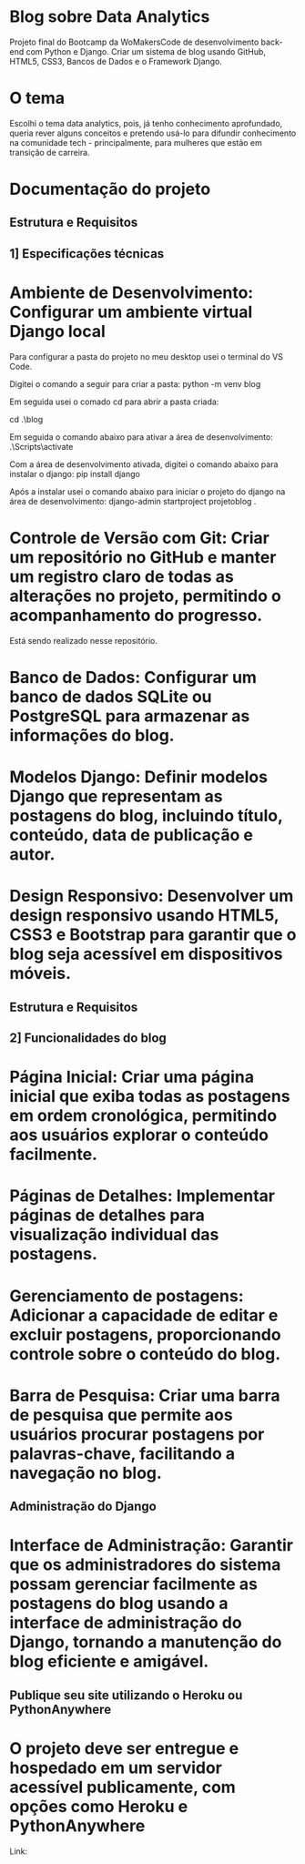 # Blog sobre Data Analytics
Projeto final do Bootcamp da WoMakersCode de desenvolvimento back-end com Python e Django. Criar um sistema de blog usando GitHub, HTML5, CSS3, Bancos de Dados e o Framework Django. 

# O tema
Escolhi o tema data analytics, pois, já tenho conhecimento aprofundado, queria rever alguns conceitos e pretendo usá-lo para difundir conhecimento na comunidade tech - principalmente, para mulheres que estão em transição de carreira. 

# Documentação do projeto

## Estrutura e Requisitos

## 1] Especificações técnicas

# Ambiente de Desenvolvimento: Configurar um ambiente virtual Django local

Para configurar a pasta do projeto no meu desktop usei o terminal do VS Code. 

Digitei o comando a seguir para criar a pasta:
python -m venv blog  

Em seguida usei o comado cd para abrir a pasta criada:

cd .\blog       

Em seguida o comando abaixo para ativar a área de desenvolvimento:
.\Scripts\activate

Com a área de desenvolvimento ativada, digitei o comando abaixo para instalar o django:
pip install django

Após a instalar usei o comando abaixo para iniciar o projeto do django na área de desenvolvimento: 
django-admin  startproject projetoblog .

# Controle de Versão com Git: Criar um repositório no GitHub e manter um registro claro de todas as alterações no projeto, permitindo o acompanhamento do progresso.

Está sendo realizado nesse repositório.

# Banco de Dados: Configurar um banco de dados SQLite ou PostgreSQL para armazenar as informações do blog.

# Modelos Django: Definir modelos Django que representam as postagens do blog, incluindo título, conteúdo, data de publicação e autor.

# Design Responsivo: Desenvolver um design responsivo usando HTML5, CSS3 e Bootstrap para garantir que o blog seja acessível em dispositivos móveis.

## Estrutura e Requisitos

## 2] Funcionalidades do blog

# Página Inicial: Criar uma página inicial que exiba todas as postagens em ordem cronológica, permitindo aos usuários explorar o conteúdo facilmente.

# Páginas de Detalhes: Implementar páginas de detalhes para visualização individual das postagens.

# Gerenciamento de postagens: Adicionar a capacidade de editar e excluir postagens, proporcionando controle sobre o conteúdo do blog.

# Barra de Pesquisa: Criar uma barra de pesquisa que permite aos usuários procurar postagens por palavras-chave, facilitando a navegação no blog.

## Administração do Django

# Interface de Administração: Garantir que os administradores do sistema possam gerenciar facilmente as postagens do blog usando a interface de administração do Django, tornando a manutenção do blog eficiente e amigável.

## Publique seu site utilizando o Heroku ou PythonAnywhere

# O projeto deve ser entregue e hospedado em um servidor acessível publicamente, com opções como Heroku e PythonAnywhere

Link: 


